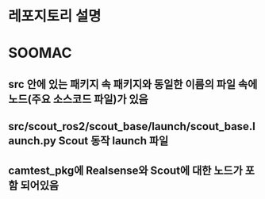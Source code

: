 # 레포지토리 설명
# SOOMAC
## src 안에 있는 패키지 속 패키지와 동일한 이름의 파일 속에 노드(주요 소스코드 파일)가 있음
## src/scout_ros2/scout_base/launch/scout_base.launch.py Scout 동작 launch 파일
## camtest_pkg에 Realsense와 Scout에 대한 노드가 포함 되어있음
